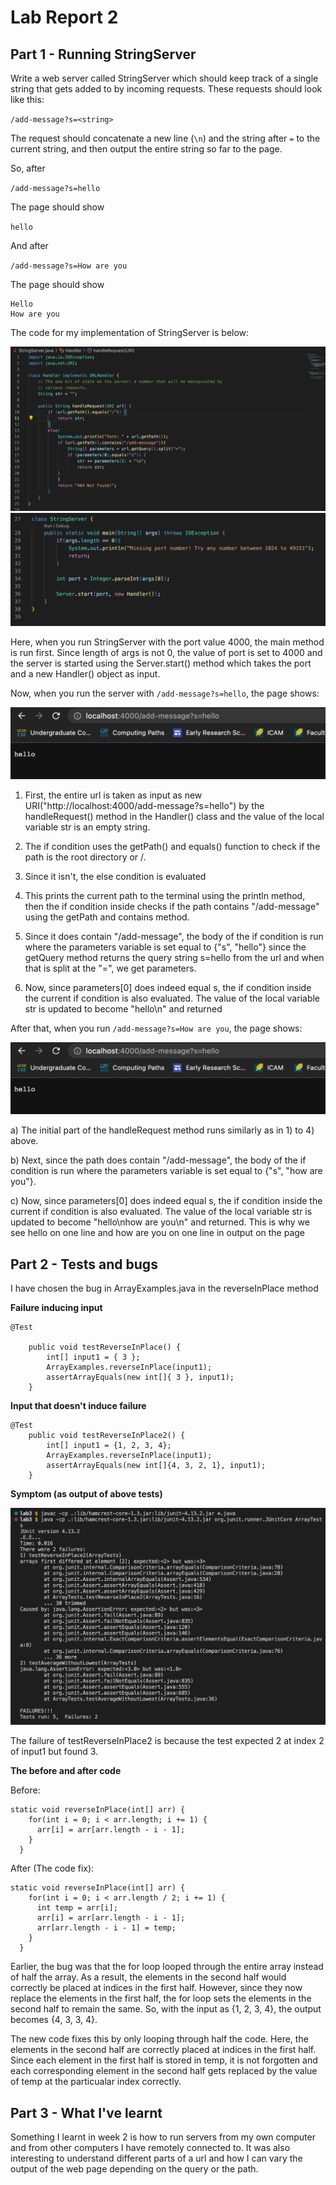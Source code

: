# Lab Report 2

## Part 1 - Running StringServer

Write a web server called StringServer which should keep track of a single string that gets added
to by incoming requests. These requests should look like this:


`/add-message?s=<string>`


The request should concatenate a new line (`\n`)
and the string after `=` to the current string, and then output the entire string so far to the page.


So, after

`/add-message?s=hello`


The page should show

`hello`

And after

`/add-message?s=How are you`

The page should show 

```
Hello
How are you
```

The code for my implementation of StringServer is below:

![Image](stringserver1.png)
![Image](stringserver2.png)



Here, when you run StringServer with the port value 4000, the main method is run first. 
Since length of args is not 0, the value of port is set to 4000 and the server is started using the Server.start()
method which takes the port and a new Handler() object as input. 


Now, when you run the server with `/add-message?s=hello`, the page shows:

![Image](server_addmessage1.png)


1) First, the entire url is taken as input as new URI("http://localhost:4000/add-message?s=hello") by the handleRequest() method in the Handler() class and the value of the local variable str is an empty string.

2) The if condition uses the getPath() and equals() function to check if the path is the root directory or /.

3) Since it isn't, the else condition is evaluated

4) This prints the current path to the terminal using the println method, then the if condition inside checks if the path contains "/add-message" using
the getPath and contains method. 

5) Since it does contain "/add-message", the body of the if condition is run where the parameters variable is set
equal to {"s", "hello"} since the getQuery method returns the query string s=hello from the url and when that is split at the "=", we get parameters.

6) Now, since parameters[0] does indeed equal s, the if condition inside the current if condition is also evaluated. The value of the local variable
str is updated to become "hello\n" and returned



After that, when you run `/add-message?s=How are you`, the page shows:

![Image](server_addmessage1.png)


a) The initial part of the handleRequest method runs similarly as in 1) to 4) above.

b) Next, since the path does contain "/add-message", the body of the if condition is run where the parameters variable is set
equal to {"s", "how are you"}.

c) Now, since parameters[0] does indeed equal s, the if condition inside the current if condition is also evaluated. The value of the local variable
str is updated to become "hello\nhow are you\n" and returned. This is why we see hello on one line and how are you on one line in 
output on the page



## Part 2 - Tests and bugs
I have chosen the bug in ArrayExamples.java in the reverseInPlace method


**Failure inducing input**

```
@Test 

	public void testReverseInPlace() {
		int[] input1 = { 3 };
		ArrayExamples.reverseInPlace(input1);
		assertArrayEquals(new int[]{ 3 }, input1);
	}
```

**Input that doesn't induce failure**

```
@Test 
	public void testReverseInPlace2() {
	    int[] input1 = {1, 2, 3, 4};
	    ArrayExamples.reverseInPlace(input1);
	    assertArrayEquals(new int[]{4, 3, 2, 1}, input1);
	}
```

**Symptom (as output of above tests)**

![Image](tester_output.png)


The failure of testReverseInPlace2 is because the test expected 2 at index 2 of input1 but found 3.

**The before and after code**

Before:

```
static void reverseInPlace(int[] arr) {
    for(int i = 0; i < arr.length; i += 1) {
      arr[i] = arr[arr.length - i - 1];
    }
  }
```

After (The code fix):

```
static void reverseInPlace(int[] arr) {
    for(int i = 0; i < arr.length / 2; i += 1) {
      int temp = arr[i];
      arr[i] = arr[arr.length - i - 1];
      arr[arr.length - i - 1] = temp;
    }
  }
  ```
  
 Earlier, the bug was that the for loop looped through the entire array instead of half the array. As a result,
 the elements in the second half would correctly be placed at indices in the first half. However, since they now replace
 the elements in the first half, the for loop sets the elements in the second half to remain the same.
 So, with the input as {1, 2, 3, 4}, the output becomes {4, 3, 3, 4}.
 
 The new code fixes this by only looping through half the code. Here, the elements in the second half
 are correctly placed at indices in the first half. Since each element in the first half is stored in temp, 
 it is not forgotten and each corresponding element in the second half gets replaced by the value of temp at the particualar index correctly.
 

## Part 3 - What I've learnt
 
Something I learnt in week 2 is how to run servers from my own computer and from other computers I have remotely connected to. It was 
also interesting to understand different parts of a url and how I can vary the output of the web page depending on the query or the path.
 

